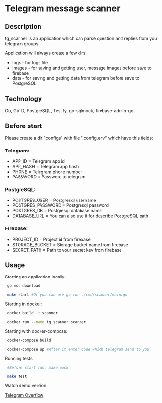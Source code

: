 # Telegram message scanner

## Description

tg_scanner is an application which can parse question and replies from you telegram groups

Application will always create a few dirs:
  - logs - for logs file
  - images - for saving and getting user, message images before save to firebase
  - data - for saving and getting data from telegram before save to PostgreSQL

## Technology

Go, GoTD, PostgreSQL, Testify, go-sqlmock, firebase-admin-go

## Before start

Please create a dir "configs" with file ".config.env" which have this fields:

### Telegram:
- APP_ID = Telegram app id
- APP_HASH = Telegram app hash
- PHONE = Telegram phone number 
- PASSWORD = Password to telegram

### PostgreSQL:
- POSTGRES_USER = Postgresql username
- POSTGRES_PASSWORD = Postgresql password
- POSTGRES_DB = Postgresql database name
- DATABASE_URL = You can also use it for describe PostgreSQL path

### Firebase:
- PROJECT_ID = Project id from firebase
- STORAGE_BUCKET = Storage bucket name from firebase
- SECRET_PATH = Path to your secret key from firebase

## Usage

Starting an application locally:

```bash
 go mod download 

 make start #Or you can use go run ./cmd/scanner/main.go
```

Starting in docker:

```bash
 docker build -t scanner .

 docker run --name tg_scanner scanner
```

Starting with docker-compose:

```bash
 docker-compose build

 docker-compose up #After it enter code which telegram send to you
```

Running tests


```bash
 #Before start run: make mock

 make test
```

Watch demo version:

[Telegram Overflow](https://telegram-overflow.herokuapp.com/)

